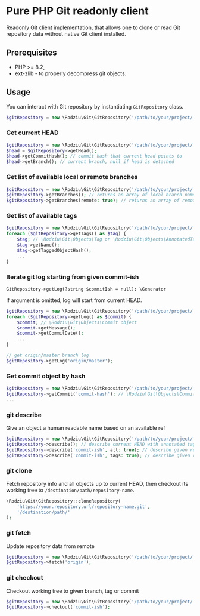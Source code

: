 # Pure PHP Git readonly client

Readonly Git client implementation, that allows one to clone or read Git repository data without native Git client installed.

## Prerequisites

- PHP >= 8.2,
- ext-zlib - to properly decompress git objects.

## Usage

You can interact with Git repository by instantiating `GitRepository` class.

```php
$gitRepository = new \Rodziu\Git\GitRepository('/path/to/your/project/.git');
```

### Get current HEAD

```php
$gitRepository = new \Rodziu\Git\GitRepository('/path/to/your/project/.git');
$head = $gitRepository->getHead();
$head->getCommitHash(); // commit hash that current head points to
$head->getBranch(); // current branch, null if head is detached
```

### Get list of available local or remote branches

```php
$gitRepository = new \Rodziu\Git\GitRepository('/path/to/your/project/.git');
$gitRepository->getBranches(); // returns an array of local branch names
$gitRepository->getBranches(remote: true); // returns an array of remote branch names
```

### Get list of available tags

```php
$gitRepository = new \Rodziu\Git\GitRepository('/path/to/your/project/.git');
foreach ($gitRepository->getTags() as $tag) {
    $tag; // \Rodziu\Git\Objects\Tag or \Rodziu\Git\Objects\AnnotatedTag
    $tag->getName();
    $tag->getTaggedObjectHash();
    ...
} 
```

### Iterate git log starting from given commit-ish

`GitRepository->getLog(?string $commitIsh = null): \Generator`

If argument is omitted, log will start from current HEAD.

```php
$gitRepository = new \Rodziu\Git\GitRepository('/path/to/your/project/.git');
foreach ($gitRepository->getLog() as $commit) {
    $commit; // \Rodziu\Git\Objects\Commit object 
    $commit->getMessage();
    $commit->getCommitDate();
    ...
}

// get origin/master branch log
$gitRepository->getLog('origin/master');
```

### Get commit object by hash

```php
$gitRepository = new \Rodziu\Git\GitRepository('/path/to/your/project/.git');
$gitRepository->getCommit('commit-hash'); // \Rodziu\Git\Objects\Commit object
...
```

### git describe

Give an object a human readable name based on an available ref

```php
$gitRepository = new \Rodziu\Git\GitRepository('/path/to/your/project/.git');
$gitRepository->describe(); // describe current HEAD with annotated tags
$gitRepository->describe('commit-ish', all: true); // describe given ref as in git describe --all
$gitRepository->describe('commit-ish', tags: true); // describe given ref as in git describe --tags
```

### git clone

Fetch repository info and all objects up to current HEAD, then checkout its working tree to `/destination/path/repository-name`.

```php
\Rodziu\Git\GitRepository::cloneRepository(
    'https://your.repository.url/repository-name.git',
    '/destination/path/'
);
```

### git fetch

Update repository data from remote

```php
$gitRepository = new \Rodziu\Git\GitRepository('/path/to/your/project/.git');
$gitRepository->fetch('origin');
```

### git checkout

Checkout working tree to given branch, tag or commit

```php
$gitRepository = new \Rodziu\Git\GitRepository('/path/to/your/project/.git');
$gitRepository->checkout('commit-ish');
```
